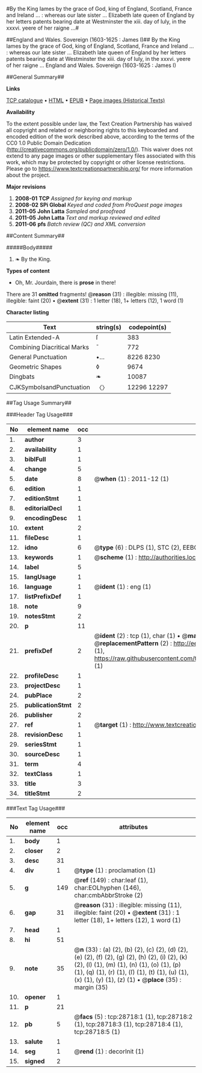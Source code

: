 #By the King Iames by the grace of God, king of England, Scotland, France and Ireland ... : whereas our late sister ... Elizabeth late queen of England by her letters patents bearing date at Westminster the xiii. day of Iuly, in the xxxvi. yeere of her raigne ...#

##England and Wales. Sovereign (1603-1625 : James I)##
By the King Iames by the grace of God, king of England, Scotland, France and Ireland ... : whereas our late sister ... Elizabeth late queen of England by her letters patents bearing date at Westminster the xiii. day of Iuly, in the xxxvi. yeere of her raigne ...
England and Wales. Sovereign (1603-1625 : James I)

##General Summary##

**Links**

[TCP catalogue](http://www.ota.ox.ac.uk/tcp/)  • 
[HTML](http://tei.it.ox.ac.uk/tcp/Texts-HTML/free/A22/A22015.html)  • 
[EPUB](http://tei.it.ox.ac.uk/tcp/Texts-EPUB/free/A22/A22015.epub) • 
[Page images (Historical Texts)](https://historicaltexts.jisc.ac.uk/eebo-33150704e)

**Availability**

To the extent possible under law, the Text Creation Partnership has waived all copyright and related or neighboring rights to this keyboarded and encoded edition of the work described above, according to the terms of the CC0 1.0 Public Domain Dedication (http://creativecommons.org/publicdomain/zero/1.0/). This waiver does not extend to any page images or other supplementary files associated with this work, which may be protected by copyright or other license restrictions. Please go to https://www.textcreationpartnership.org/ for more information about the project.

**Major revisions**

1. __2008-01__ __TCP__ *Assigned for keying and markup*
1. __2008-02__ __SPi Global__ *Keyed and coded from ProQuest page images*
1. __2011-05__ __John Latta__ *Sampled and proofread*
1. __2011-05__ __John Latta__ *Text and markup reviewed and edited*
1. __2011-06__ __pfs__ *Batch review (QC) and XML conversion*

##Content Summary##

#####Body#####

1. ❧ By the King.

**Types of content**

  * Oh, Mr. Jourdain, there is **prose** in there!

There are 31 **omitted** fragments! 
 @__reason__ (31) : illegible: missing (11), illegible: faint (20)  •  @__extent__ (31) : 1 letter (18), 1+ letters (12), 1 word (1)

**Character listing**


|Text|string(s)|codepoint(s)|
|---|---|---|
|Latin Extended-A|ſ|383|
|Combining             Diacritical Marks|̄|772|
|General Punctuation|•…|8226 8230|
|Geometric Shapes|◊|9674|
|Dingbats|❧|10087|
|CJKSymbolsandPunctuation|〈〉|12296 12297|

##Tag Usage Summary##

###Header Tag Usage###

|No|element name|occ|attributes|
|---|---|---|---|
|1.|__author__|3||
|2.|__availability__|1||
|3.|__biblFull__|1||
|4.|__change__|5||
|5.|__date__|8| @__when__ (1) : 2011-12 (1)|
|6.|__edition__|1||
|7.|__editionStmt__|1||
|8.|__editorialDecl__|1||
|9.|__encodingDesc__|1||
|10.|__extent__|2||
|11.|__fileDesc__|1||
|12.|__idno__|6| @__type__ (6) : DLPS (1), STC (2), EEBO-CITATION (1), OCLC (1), VID (1)|
|13.|__keywords__|1| @__scheme__ (1) : http://authorities.loc.gov/ (1)|
|14.|__label__|5||
|15.|__langUsage__|1||
|16.|__language__|1| @__ident__ (1) : eng (1)|
|17.|__listPrefixDef__|1||
|18.|__note__|9||
|19.|__notesStmt__|2||
|20.|__p__|11||
|21.|__prefixDef__|2| @__ident__ (2) : tcp (1), char (1)  •  @__matchPattern__ (2) : ([0-9\-]+):([0-9IVX]+) (1), (.+) (1)  •  @__replacementPattern__ (2) : http://eebo.chadwyck.com/downloadtiff?vid=$1&page=$2 (1), https://raw.githubusercontent.com/textcreationpartnership/Texts/master/tcpchars.xml#$1 (1)|
|22.|__profileDesc__|1||
|23.|__projectDesc__|1||
|24.|__pubPlace__|2||
|25.|__publicationStmt__|2||
|26.|__publisher__|2||
|27.|__ref__|1| @__target__ (1) : http://www.textcreationpartnership.org/docs/. (1)|
|28.|__revisionDesc__|1||
|29.|__seriesStmt__|1||
|30.|__sourceDesc__|1||
|31.|__term__|4||
|32.|__textClass__|1||
|33.|__title__|3||
|34.|__titleStmt__|2||


###Text Tag Usage###

|No|element name|occ|attributes|
|---|---|---|---|
|1.|__body__|1||
|2.|__closer__|2||
|3.|__desc__|31||
|4.|__div__|1| @__type__ (1) : proclamation (1)|
|5.|__g__|149| @__ref__ (149) : char:leaf (1), char:EOLhyphen (146), char:cmbAbbrStroke (2)|
|6.|__gap__|31| @__reason__ (31) : illegible: missing (11), illegible: faint (20)  •  @__extent__ (31) : 1 letter (18), 1+ letters (12), 1 word (1)|
|7.|__head__|1||
|8.|__hi__|51||
|9.|__note__|35| @__n__ (33) : (a) (2), (b) (2), (c) (2), (d) (2), (e) (2), (f) (2), (g) (2), (h) (2), (i) (2), (k) (2), (l) (1), (m) (1), (n) (1), (o) (1), (p) (1), (q) (1), (r) (1), (ſ) (1), (t) (1), (u) (1), (x) (1), (y) (1), (z) (1)  •  @__place__ (35) : margin (35)|
|10.|__opener__|1||
|11.|__p__|21||
|12.|__pb__|5| @__facs__ (5) : tcp:28718:1 (1), tcp:28718:2 (1), tcp:28718:3 (1), tcp:28718:4 (1), tcp:28718:5 (1)|
|13.|__salute__|1||
|14.|__seg__|1| @__rend__ (1) : decorInit (1)|
|15.|__signed__|2||
